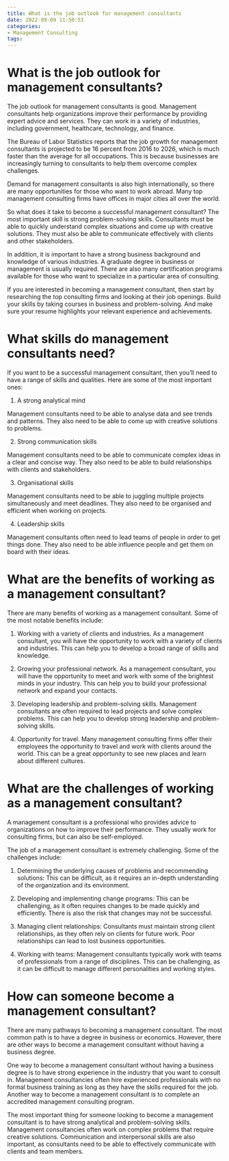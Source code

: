 ```yaml
---
title: What is the job outlook for management consultants
date: 2022-09-09 11:50:53
categories:
- Management Consulting
tags:
---
```



#  What is the job outlook for management consultants?

The job outlook for management consultants is good. Management consultants help organizations improve their performance by providing expert advice and services. They can work in a variety of industries, including government, healthcare, technology, and finance.

The Bureau of Labor Statistics reports that the job growth for management consultants is projected to be 16 percent from 2016 to 2026, which is much faster than the average for all occupations. This is because businesses are increasingly turning to consultants to help them overcome complex challenges.

Demand for management consultants is also high internationally, so there are many opportunities for those who want to work abroad. Many top management consulting firms have offices in major cities all over the world.

So what does it take to become a successful management consultant? The most important skill is strong problem-solving skills. Consultants must be able to quickly understand complex situations and come up with creative solutions. They must also be able to communicate effectively with clients and other stakeholders.

In addition, it is important to have a strong business background and knowledge of various industries. A graduate degree in business or management is usually required. There are also many certification programs available for those who want to specialize in a particular area of consulting.

If you are interested in becoming a management consultant, then start by researching the top consulting firms and looking at their job openings. Build your skills by taking courses in business and problem-solving. And make sure your resume highlights your relevant experience and achievements.

#  What skills do management consultants need?

If you want to be a successful management consultant, then you’ll need to have a range of skills and qualities. Here are some of the most important ones:

1) A strong analytical mind

Management consultants need to be able to analyse data and see trends and patterns. They also need to be able to come up with creative solutions to problems.

2) Strong communication skills

Management consultants need to be able to communicate complex ideas in a clear and concise way. They also need to be able to build relationships with clients and stakeholders.

3) Organisational skills

Management consultants need to be able to juggling multiple projects simultaneously and meet deadlines. They also need to be organised and efficient when working on projects.

4) Leadership skills

Management consultants often need to lead teams of people in order to get things done. They also need to be able influence people and get them on board with their ideas.

#  What are the benefits of working as a management consultant?

There are many benefits of working as a management consultant. Some of the most notable benefits include:

1. Working with a variety of clients and industries. As a management consultant, you will have the opportunity to work with a variety of clients and industries. This can help you to develop a broad range of skills and knowledge.

2. Growing your professional network. As a management consultant, you will have the opportunity to meet and work with some of the brightest minds in your industry. This can help you to build your professional network and expand your contacts.

3. Developing leadership and problem-solving skills. Management consultants are often required to lead projects and solve complex problems. This can help you to develop strong leadership and problem-solving skills.

4. Opportunity for travel. Many management consulting firms offer their employees the opportunity to travel and work with clients around the world. This can be a great opportunity to see new places and learn about different cultures.

#  What are the challenges of working as a management consultant?

A management consultant is a professional who provides advice to organizations on how to improve their performance. They usually work for consulting firms, but can also be self-employed.

The job of a management consultant is extremely challenging. Some of the challenges include:

1) Determining the underlying causes of problems and recommending solutions: This can be difficult, as it requires an in-depth understanding of the organization and its environment.

2) Developing and implementing change programs: This can be challenging, as it often requires changes to be made quickly and efficiently. There is also the risk that changes may not be successful.

3) Managing client relationships: Consultants must maintain strong client relationships, as they often rely on clients for future work. Poor relationships can lead to lost business opportunities.

4) Working with teams: Management consultants typically work with teams of professionals from a range of disciplines. This can be challenging, as it can be difficult to manage different personalities and working styles.

#  How can someone become a management consultant?

There are many pathways to becoming a management consultant. The most common path is to have a degree in business or economics. However, there are other ways to become a management consultant without having a business degree.

One way to become a management consultant without having a business degree is to have strong experience in the industry that you want to consult in. Management consultancies often hire experienced professionals with no formal business training as long as they have the skills required for the job. Another way to become a management consultant is to complete an accredited management consulting program.

The most important thing for someone looking to become a management consultant is to have strong analytical and problem-solving skills. Management consultancies often work on complex problems that require creative solutions. Communication and interpersonal skills are also important, as consultants need to be able to effectively communicate with clients and team members.